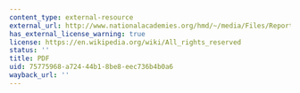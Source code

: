 ```yaml
---
content_type: external-resource
external_url: http://www.nationalacademies.org/hmd/~/media/Files/Report%20Files/1999/To-Err-is-Human/To%20Err%20is%20Human%201999%20%20report%20brief.pdf
has_external_license_warning: true
license: https://en.wikipedia.org/wiki/All_rights_reserved
status: ''
title: PDF
uid: 75775968-a724-44b1-8be8-eec736b4b0a6
wayback_url: ''
---
```

